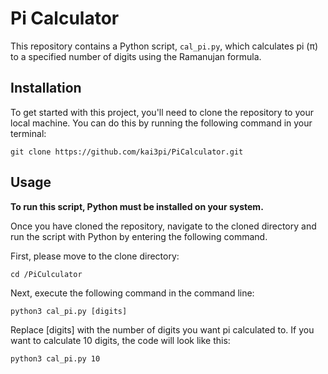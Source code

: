 # Pi Calculator
This repository contains a Python script, `cal_pi.py`, which calculates pi (π) to a specified number of digits using the Ramanujan formula.



## Installation
To get started with this project, you'll need to clone the repository to your local machine. You can do this by running the following command in your terminal:

``` copy
git clone https://github.com/kai3pi/PiCalculator.git
```



## Usage
__To run this script, Python must be installed on your system.__


Once you have cloned the repository, navigate to the cloned directory and run the script with Python by entering the following command.

First, please move to the clone directory:

``` copy
cd /PiCulculator
```

Next, execute the following command in the command line:

``` copy
python3 cal_pi.py [digits]
```

Replace [digits] with the number of digits you want pi calculated to.
If you want to calculate 10 digits, the code will look like this:

``` copy
python3 cal_pi.py 10
```
